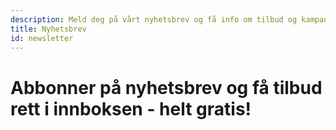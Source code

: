```yaml
---
description: Meld deg på vårt nyhetsbrev og få info om tilbud og kampanjer
title: Nyhetsbrev
id: newsletter
---
```

# Abbonner på nyhetsbrev og få tilbud rett i innboksen - helt gratis!
